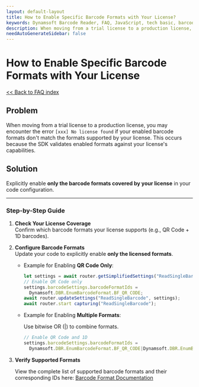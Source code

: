 ```yaml
---
layout: default-layout
title: How to Enable Specific Barcode Formats with Your License?
keywords: Dynamsoft Barcode Reader, FAQ, JavaScript, tech basic, barcode format, no license found
description: When moving from a trial license to a production license, you may encounter the error `[xxx] No license found` if your enabled barcode formats don't match the formats supported by your license?
needAutoGenerateSidebar: false
---
```


# How to Enable Specific Barcode Formats with Your License
[<< Back to FAQ index](index.md)

## Problem
When moving from a trial license to a production license, you may encounter the error `[xxx] No license found` if your enabled barcode formats don't match the formats supported by your license. This occurs because the SDK validates enabled formats against your license's capabilities.

## Solution
Explicitly enable **only the barcode formats covered by your license** in your code configuration. 

---

### Step-by-Step Guide

1. **Check Your License Coverage**  
   Confirm which barcode formats your license supports (e.g., QR Code + 1D barcodes).

2. **Configure Barcode Formats**  
   Update your code to explicitly enable **only the licensed formats**.  
   - Example for Enabling **QR Code Only**:

      ```javascript
      let settings = await router.getSimplifiedSettings("ReadSingleBarcode");
      // Enable QR Code only
      settings.barcodeSettings.barcodeFormatIds = 
        Dynamsoft.DBR.EnumBarcodeFormat.BF_QR_CODE;
      await router.updateSettings("ReadSingleBarcode", settings);
      await router.start capturing("ReadSingleBarcode");
      ```
   
   - Example for Enabling **Multiple Formats**:

     Use bitwise OR (|) to combine formats.
      ```javascript
      // Enable QR Code and 1D
      settings.barcodeSettings.barcodeFormatIds = 
        Dynamsoft.DBR.EnumBarcodeFormat.BF_QR_CODE|Dynamsoft.DBR.EnumBarcodeFormat.BF_ONED;
      ```

4. **Verify Supported Formats**

   View the complete list of supported barcode formats and their corresponding IDs here: [Barcode Format Documentation](https://www.dynamsoft.com/capture-vision/docs/core/enums/barcode-reader/barcode-format.html?lang=js&product=dbr)
